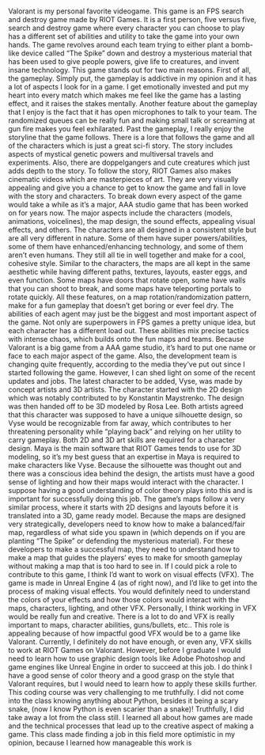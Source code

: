 # 
Valorant is my personal favorite videogame. This game is an FPS search and destroy game made by RIOT Games. It is a first person, five versus five, search and destroy game where every character you can choose to play has a different set of abilities and utility to take the game into your own hands. The game revolves around each team trying to either plant a bomb-like device called “The Spike” down and destroy a mysterious material that has been used to give people powers, give life to creatures, and invent insane technology. This game stands out for two main reasons. First of all, the gameplay. Simply put, the gameplay is addictive in my opinion and it has a lot of aspects I look for in a game. I get emotionally invested and put my heart into every match which makes me feel like the game has a lasting effect, and it raises the stakes mentally. Another feature about the gameplay that I enjoy is the fact that it has open microphones to talk to your team. The randomized queues can be really fun and making small talk or screaming at gun fire makes you feel exhilarated. Past the gameplay, I really enjoy the storyline that the game follows. There is a lore that follows the game and all of the characters which is just a great sci-fi story. The story includes aspects of mystical genetic powers and multiversal travels and experiments. Also, there are doppelgangers and cute creatures which just adds depth to the story. To follow the story, RIOT Games also makes cinematic videos which are masterpieces of art. They are very visually appealing and give you a chance to get to know the game and fall in love with the story and characters. To break down every aspect of the game would take a while as it’s a major, AAA studio game that has been worked on for years now. The major aspects include the characters (models, animations, voicelines), the map design, the sound effects, appealing visual effects, and others. The characters are all designed in a consistent style but are all very different in nature. Some of them have super powers/abilities, some of them have enhanced/enhancing technology, and some of them aren’t even humans. They still all tie in well together and make for a cool, cohesive style. Similar to the characters, the maps are all kept in the same aesthetic while having different paths, textures, layouts, easter eggs, and even function. Some maps have doors that rotate open, some have walls that you can shoot to break, and some maps have teleporting portals to rotate quickly. All these features, on a map rotation/randomization pattern, make for a fun gameplay that doesn’t get boring or ever feel dry. The abilities of each agent may just be the biggest and most important aspect of the game. Not only are superpowers in FPS games a pretty unique idea, but each character has a different load out. These abilities mix precise tactics with intense chaos, which builds onto the fun maps and teams. Because Valorant is a big game from a AAA game studio, it’s hard to put one name or face to each major aspect of the game. Also, the development team is changing quite frequently, according to the media they’ve put out since I started following the game. However, I can shed light on some of the recent updates and jobs. The latest character to be added, Vyse, was made by concept artists and 3D artists. The character started with the 2D design which was notably contributed to by Konstantin Maystrenko. The design was then handed off to be 3D modeled by Rosa Lee. Both artists agreed that this character was supposed to have a unique silhouette design, so Vyse would be recognizable from far away, which contributes to her threatening personality while “playing back” and relying on her utility to carry gameplay. Both 2D and 3D art skills are required for a character design. Maya is the main software that RIOT Games tends to use for 3D modeling, so it’s my best guess that an expertise in Maya is required to make characters like Vyse. Because the silhouette was thought out and there was a conscious idea behind the design, the artists must have a good sense of lighting and how their maps would interact with the character. I suppose having a good understanding of color theory plays into this and is important for successfully doing this job. The game’s maps follow a very similar process, where it starts with 2D designs and layouts before it is translated into a 3D, game ready model. Because the maps are designed very strategically, developers need to know how to make a balanced/fair map, regardless of what side you spawn in (which depends on if you are planting “The Spike” or defending the mysterious material). For these developers to make a successful map, they need to understand how to make a map that guides the players’ eyes to make for smooth gameplay without making a map that is too hard to see in. If I could pick a role to contribute to this game, I think I’d want to work on visual effects (VFX). The game is made in Unreal Engine 4 (as of right now), and I’d like to get into the process of making visual effects. You would definitely need to understand the colors of your effects and how those colors would interact with the maps, characters, lighting, and other VFX. Personally, I think working in VFX would be really fun and creative. There is a lot to do and VFX is really important to maps, character abilities, guns/bullets, etc.. This role is appealing because of how impactful good VFX would be to a game like Valorant. Currently, I definitely do not have enough, or even any, VFX skills to work at RIOT Games on Valorant. However, before I graduate I would need to learn how to use graphic design tools like Adobe Photoshop and game engines like Unreal Engine in order to succeed at this job. I do think I have a good sense of color theory and a good grasp on the style that Valorant requires, but I would need to learn how to apply these skills further. This coding course was very challenging to me truthfully. I did not come into the class knowing anything about Python, besides it being a scary snake, (now I know Python is even scarier than a snake)! Truthfully, I did take away a lot from the class still. I learned all about how games are made and the technical processes that lead up to the creative aspect of making a game. This class made finding a job in this field more optimistic in my opinion, because I learned how manageable this work is